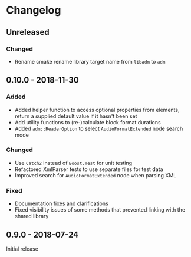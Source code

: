 # Changelog

## Unreleased

### Changed
- Rename cmake rename library target name from `libadm` to `adm`


## 0.10.0 - 2018-11-30

### Added
- Added helper function to access optional properties from elements, return a supplied default value if it hasn't been set
- Add utility functions to (re-)calculate block format durations
- Added `adm::ReaderOption` to select `AudioFormatExtended` node search mode

### Changed
- Use `Catch2` instead of `Boost.Test` for unit testing
- Refactored XmlParser tests to use separate files for test data
- Improved search for `AudioFormatExtended` node when parsing XML 

### Fixed
- Documentation fixes and clarifications 
- Fixed visibility issues of some methods that prevented linking with the shared library


## 0.9.0 - 2018-07-24

Initial release